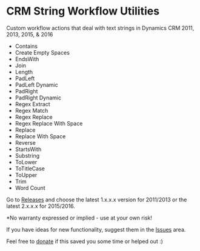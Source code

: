 # CRM String Workflow Utilities
Custom workflow actions that deal with text strings in Dynamics CRM 2011, 2013, 2015, & 2016

* Contains
* Create Empty Spaces
* EndsWith
* Join
* Length
* PadLeft
* PadLeft Dynamic
* PadRight
* PadRight Dynamic
* Regex Extract
* Regex Match
* Regex Replace
* Regex Replace With Space
* Replace
* Replace With Space
* Reverse
* StartsWith
* Substring
* ToLower
* ToTitleCase
* ToUpper
* Trim
* Word Count

Go to [Releases](https://github.com/jlattimer/CRM-String-Workflow-Utilities/releases) and choose the latest 1.x.x.x version for 2011/2013 or the latest 2.x.x.x for 2015/2016.

*No warranty expressed or implied - use at your own risk!

If you have ideas for new functionality, suggest them in the [Issues](https://github.com/jlattimer/CRM-String-Workflow-Utilities/issues) area.

Feel free to [donate](https://paypal.me/JLattimer) if this saved you some time or helped out :)
